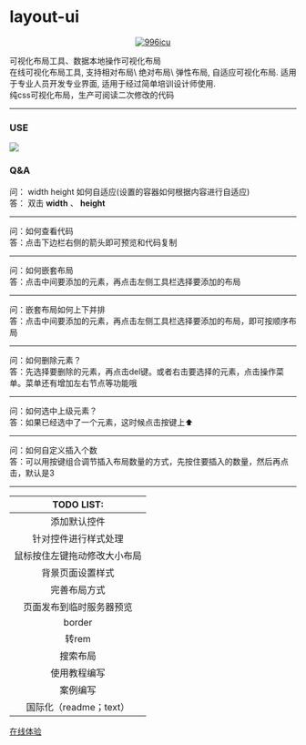 # layout-ui
<p align="center">
    <a href="https://github.com/996icu/996.ICU/blob/master/LICENSE">
        <img alt="996icu" src="https://img.shields.io/badge/license-NPL%20(The%20996%20Prohibited%20License)-blue.svg">
    </a>
</p>
可视化布局工具、数据本地操作可视化布局</br>
在线可视化布局工具, 支持相对布局\ 绝对布局\ 弹性布局, 自适应可视化布局. 适用于专业人员开发专业界面, 适用于经过简单培训设计师使用.</br>
纯css可视化布局，生产可阅读二次修改的代码</br>


-----

### USE
![](https://cdn.sinaimg.cn.52ecy.cn/large/005BYqpgly1g3fwrn5wz2g31hb0mib2b.jpg)

### Q&A
问：
width height 如何自适应(设置的容器如何根据内容进行自适应) <br />
答：
双击 **width** 、 **height**
<hr />
问：如何查看代码 <br />
答：点击下边栏右侧的箭头即可预览和代码复制
<hr />
问：如何嵌套布局 <br />
答：点击中间要添加的元素，再点击左侧工具栏选择要添加的布局
<hr />
问：嵌套布局如何上下并排 <br />
答：点击中间要添加的元素，再点击左侧工具栏选择要添加的布局，即可按顺序布局<br />
<hr />
问：如何删除元素？ <br />
答：先选择要删除的元素，再点击del键。或者右击要选择的元素，点击操作菜单。菜单还有增加左右节点等功能哦<br />
<hr />
问：如何选中上级元素？ <br />
答：如果已经选中了一个元素，这时候点击按键上⬆️<br />
<hr />
问：如何自定义插入个数 <br />
答：可以用按键组合调节插入布局数量的方式，先按住要插入的数量，然后再点击，默认是3<br />


-----

|TODO LIST:|
|:--------:|
|添加默认控件|
|针对控件进行样式处理|
|鼠标按住左键拖动修改大小布局|
|背景页面设置样式|
|完善布局方式|
|页面发布到临时服务器预览|
|border|
|转rem|
|搜索布局|
|使用教程编写|
|案例编写|
|国际化（readme；text）|


[在线体验](http://layoutui.pro/#/index)

